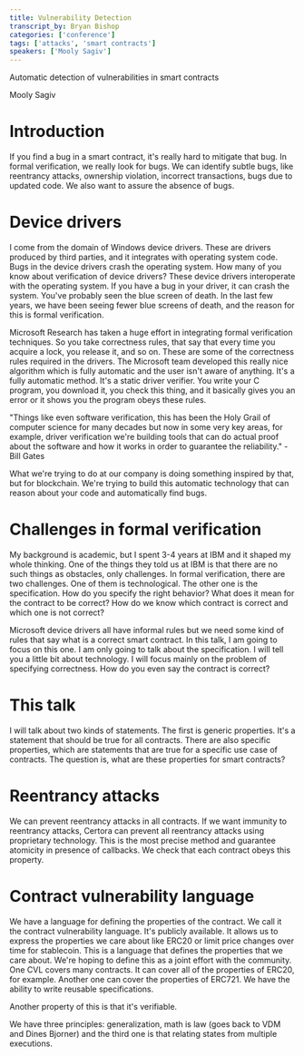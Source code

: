 ```yaml
---
title: Vulnerability Detection
transcript_by: Bryan Bishop
categories: ['conference']
tags: ['attacks', 'smart contracts']
speakers: ['Mooly Sagiv']
---
```


Automatic detection of vulnerabilities in smart contracts

Mooly Sagiv

# Introduction

If you find a bug in a smart contract, it's really hard to mitigate that bug. In formal verification, we really look for bugs. We can identify subtle bugs, like reentrancy attacks, ownership violation, incorrect transactions, bugs due to updated code. We also want to assure the absence of bugs.

# Device drivers

I come from the domain of Windows device drivers. These are drivers produced by third parties, and it integrates with operating system code. Bugs in the device drivers crash the operating system. How many of you know about verification of device drivers? These device drivers interoperate with the operating system. If you have a bug in your driver, it can crash the system. You've probably seen the blue screen of death. In the last few years, we have been seeing fewer blue screens of death, and the reason for this is formal verification.

Microsoft Research has taken a huge effort in integrating formal verification techniques. So you take correctness rules, that say that every time you acquire a lock, you release it, and so on. These are some of the correctness rules required in the drivers. The Microsoft team developed this really nice algorithm which is fully automatic and the user isn't aware of anything. It's a fully automatic method. It's a static driver verifier. You write your C program, you download it, you check this thing, and it basically gives you an error or it shows you the program obeys these rules.

"Things like even software verification, this has been the Holy Grail of computer science for many decades but now in some very key areas, for example, driver verification we're building tools that can do actual proof about the software and how it works in order to guarantee the reliability." - Bill Gates

What we're trying to do at our company is doing something inspired by that, but for blockchain. We're trying to build this automatic technology that can reason about your code and automatically find bugs.

# Challenges in formal verification

My background is academic, but I spent 3-4 years at IBM and it shaped my whole thinking. One of the things they told us at IBM is that there are no such things as obstacles, only challenges. In formal verification, there are two challenges. One of them is technological. The other one is the specification. How do you specify the right behavior? What does it mean for the contract to be correct? How do we know which contract is correct and which one is not correct?

Microsoft device drivers all have informal rules but we need some kind of rules that say what is a correct smart contract. In this talk, I am going to focus on this one. I am only going to talk about the specification. I will tell you a little bit about technology. I will focus mainly on the problem of specifying correctness. How do you even say the contract is correct?

# This talk

I will talk about two kinds of statements. The first is generic properties. It's a statement that should be true for all contracts. There are also specific properties, which are statements that are true for a specific use case of contracts. The question is, what are these properties for smart contracts?

# Reentrancy attacks

We can prevent reentrancy attacks in all contracts. If we want immunity to reentrancy attacks, Certora can prevent all reentrancy attacks using proprietary technology. This is the most precise method and guarantee atomicity in presence of callbacks. We check that each contract obeys this property.

# Contract vulnerability language

We have a language for defining the properties of the contract. We call it the contract vulnerability language. It's publicly available. It allows us to express the properties we care about like ERC20 or limit price changes over time for stablecoin. This is a language that defines the properties that we care about. We're hoping to define this as a joint effort with the community. One CVL covers many contracts. It can cover all of the properties of ERC20, for example. Another one can cover the properties of ERC721. We have the ability to write reusable specifications.

Another property of this is that it's verifiable.

We have three principles: generalization, math is law (goes back to VDM and Dines Bjorner) and the third one is that relating states from multiple executions.


